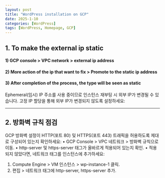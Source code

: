 ```yaml
---
layout: post
title: "WordPress installation on GCP"
date: 2025-1-10
categories: [WordPress]
tags: [WordPress, Homepage, GCP]
---
```


## 1. To make the external ip static

#### 1) GCP console > VPC network > external ip address
#### 2) More action of the ip that want to fix > Promote to the static ip address
#### 3) After completion of the process, the type will be seen as static

Ephemeral(임시) IP 주소를 사용 중이므로 인스턴스 재부팅 시 외부 IP가 변경될 수 있습니다.
고정 IP 할당을 통해 외부 IP가 변경되지 않도록 설정하세요:


---
## 2. 방화벽 규칙 점검

GCP 방화벽 설정이 HTTP(포트 80) 및 HTTPS(포트 443) 트래픽을 허용하도록 제대로 구성되어 있는지 확인하세요:
•	GCP Console > VPC 네트워크 > 방화벽 규칙으로 이동.
•	http-server 및 https-server 태그가 올바르게 적용되어 있는지 확인.
•	적용되지 않았다면, 네트워크 태그를 인스턴스에 추가하세요:
1.	Compute Engine > VM 인스턴스 > wp-instance-1 클릭.
2.	편집 > 네트워크 태그에 http-server, https-server 추가.